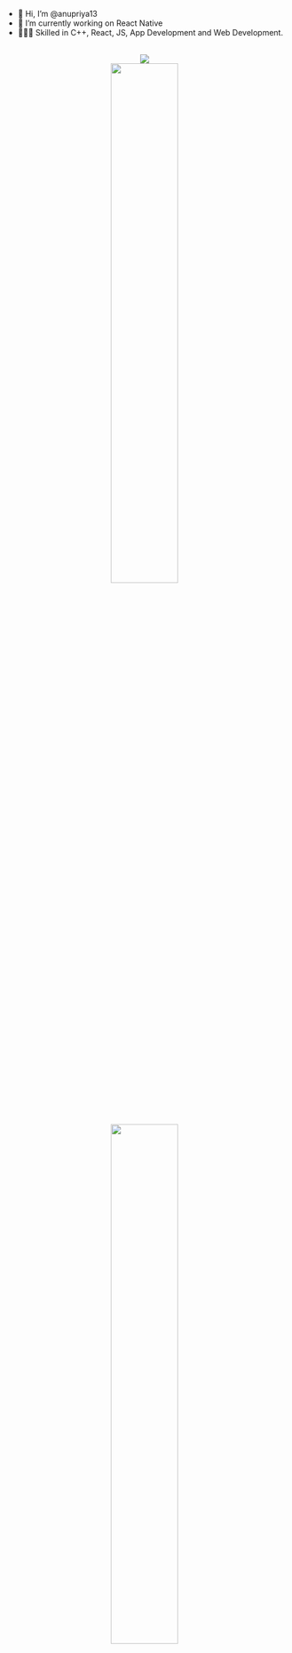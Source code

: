 - 👋 Hi, I’m @anupriya13
- 🌱 I’m currently working on React Native
- 👩🏻‍💻 Skilled in C++, React, JS, App Development and Web Development.

<p align="center">
  </br>
  
  <a href="https://git.io/streak-stats">
    <img src="https://streak-stats.demolab.com/?user=anupriya13&&theme=tokyonight&&hide_border=true&card_width=495">
  </a>
  </br>
  
  <a href="https://github.com/anuraghazra/github-readme-stats">
    <img src="https://github-readme-stats.vercel.app/api?username=anupriya13&show_icons=true&theme=tokyonight" width="49%" />
  </a>
  </br>  
  
  <a href="https://github.com/anuraghazra/github-readme-stats">
    <img src="https://github-readme-stats.vercel.app/api/top-langs/?username=anupriya13&layout=compact&theme=tokyonight" width="49%" />
  </a>
</p>


<!---
anupriya13/anupriya13 is a ✨ special ✨ repository because its `README.md` (this file) appears on your GitHub profile.
You can click the Preview link to take a look at your changes.
--->
